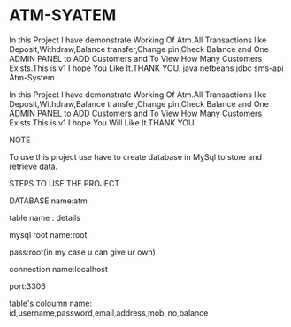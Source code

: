 # ATM-SYATEM
In this Project I have demonstrate Working Of Atm.All Transactions like Deposit,Withdraw,Balance transfer,Change pin,Check Balance and One ADMIN PANEL to ADD Customers and To View How Many Customers Exists.This is v1 I hope You Like It.THANK YOU. java netbeans jdbc sms-api
Atm-System

In this Project I have demonstrate Working Of Atm.All Transactions like Deposit,Withdraw,Balance transfer,Change pin,Check Balance and One ADMIN PANEL to ADD Customers and To View How Many Customers Exists.This is v1 I hope You Will Like It.THANK YOU.

NOTE

To use this project use have to create database in MySql to store and retrieve data.

STEPS TO USE THE PROJECT

DATABASE name:atm

table name : details

mysql root name:root

pass:root(in my case u can give ur own)

connection name:localhost

port:3306

table's coloumn name: id,username,password,email,address,mob_no,balance
